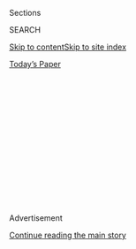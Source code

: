 <div id="app">

<div>

<div>

<div>

<div class="NYTAppHideMasthead css-1q2w90k e1suatyy0">

<div class="section css-ui9rw0 e1suatyy2">

<div class="css-eph4ug er09x8g0">

<div class="css-6n7j50">

</div>

<span class="css-1dv1kvn">Sections</span>

<div class="css-10488qs">

<span class="css-1dv1kvn">SEARCH</span>

</div>

[Skip to content](#site-content)[Skip to site index](#site-index)

</div>

<div class="css-10698na e1huz5gh0">

</div>

</div>

<div id="masthead-bar-one" class="section hasLinks css-15hmgas e1csuq9d3">

<div class="css-uqyvli e1csuq9d0">

</div>

<div class="css-1uqjmks e1csuq9d1">

</div>

<div class="css-9e9ivx">

[](https://myaccount.nytimes.com/auth/login?response_type=cookie&client_id=vi)

</div>

<div class="css-1bvtpon e1csuq9d2">

[Today’s Paper](https://www.nytimes.com/section/todayspaper)

</div>

</div>

</div>

</div>

<div data-aria-hidden="false">

<div id="site-content" role="main">

<div>

<div class="css-1aor85t" style="opacity:0.000000001;z-index:-1;visibility:hidden">

<div class="css-1hqnpie">

<div class="css-epjblv">

<span class="css-17xtcya">[Opinion](/section/opinion)</span><span class="css-x15j1o">|</span><span class="css-fwqvlz">The
Worst Is Yet to Come</span>

</div>

<div class="css-k008qs">

<div class="css-1iwv8en">

<span class="css-18z7m18"></span>

<div>

</div>

</div>

<span class="css-1n6z4y">https://nyti.ms/2Zn7pQi</span>

<div class="css-1705lsu">

<div class="css-4xjgmj">

<div class="css-4skfbu" role="toolbar" data-aria-label="Social Media Share buttons, Save button, and Comments Panel with current comment count" data-testid="share-tools">

  - 
  - 
  - 
  - 
    
    <div class="css-6n7j50">
    
    </div>

  - 
  - 

</div>

</div>

</div>

</div>

</div>

</div>

<div id="NYT_TOP_BANNER_REGION" class="css-13pd83m">

</div>

<div id="top-wrapper" class="css-1sy8kpn">

<div id="top-slug" class="css-l9onyx">

Advertisement

</div>

[Continue reading the main story](#after-top)

<div class="ad top-wrapper" style="text-align:center;height:100%;display:block;min-height:250px">

<div id="top" class="place-ad" data-position="top" data-size-key="top">

</div>

</div>

<div id="after-top">

</div>

</div>

<div>

<div class="css-v5btjw etb61u70">

<div class="css-v05ibm etb61u71">

[Opinion](/section/opinion)

</div>

</div>

<div id="sponsor-wrapper" class="css-1hyfx7x">

<div id="sponsor-slug" class="css-19vbshk">

Supported by

</div>

[Continue reading the main story](#after-sponsor)

<div id="sponsor" class="ad sponsor-wrapper" style="text-align:center;height:100%;display:block">

</div>

<div id="after-sponsor">

</div>

</div>

<div class="css-186x18t">

</div>

<div class="css-1vkm6nb ehdk2mb0">

# The Worst Is Yet to Come

</div>

The coronavirus and our disastrous national response to it has smashed
optimists like me in the head.

<div class="css-18e8msd">

<div class="css-vp77d3 epjyd6m0">

<div class="css-1p10dcb ey68jwv0" data-aria-hidden="true">

[![Farhad
Manjoo](https://static01.nyt.com/images/2019/01/08/opinion/farhad-manjoo-opinion/farhad-manjoo-opinion-thumbLarge.png
"Farhad Manjoo")](https://www.nytimes.com/by/farhad-manjoo)

</div>

<div class="css-1baulvz">

By [<span class="css-1baulvz last-byline" itemprop="name">Farhad
Manjoo</span>](https://www.nytimes.com/by/farhad-manjoo)

<div class="css-8atqhb">

Opinion Columnist

</div>

</div>

</div>

  - May 20, 2020

  - 
    
    <div class="css-4xjgmj">
    
    <div class="css-pvvomx" role="toolbar" data-aria-label="Social Media Share buttons, Save button, and Comments Panel with current comment count" data-testid="share-tools">
    
      - 
      - 
      - 
      - 
        
        <div class="css-6n7j50">
        
        </div>
    
      - 
      - 
    
    </div>
    
    </div>

</div>

<div class="css-79elbk" data-testid="photoviewer-wrapper">

<div class="css-z3e15g" data-testid="photoviewer-wrapper-hidden">

</div>

<div class="css-1a48zt4 ehw59r15" data-testid="photoviewer-children">

![<span class="css-16f3y1r e13ogyst0" data-aria-hidden="true">Normally,
downtown Salt Lake City wouldn’t look like this during morning rush
hour.</span><span class="css-cnj6d5 e1z0qqy90" itemprop="copyrightHolder"><span class="css-1ly73wi e1tej78p0">Credit...</span><span><span>Kim
Raff for The New York
Times</span></span></span>](https://static01.nyt.com/images/2020/05/20/opinion/20manjooWeb/merlin_172280343_12e5bd8d-9741-4589-8746-31bb2e175080-articleLarge.jpg?quality=75&auto=webp&disable=upscale)

</div>

</div>

<div class="css-mdjrty">

[阅读简体中文版](https://cn.nytimes.com/opinion/20200521/coronavirus-worst-case/ "Read in Simplified Chinese")[閱讀繁體中文版](https://cn.nytimes.com/opinion/20200521/coronavirus-worst-case/zh-hant/ "Read in Traditional Chinese")

</div>

</div>

<div class="section meteredContent css-1r7ky0e" name="articleBody" itemprop="articleBody">

<div class="css-1fanzo5 StoryBodyCompanionColumn">

<div class="css-53u6y8">

For as long as I can remember, I have identified as an optimist. Like a
seedling reaching toward the golden sun, I’m innately tuned to seek out
the bright side.

Of course, in recent years this confidence has grown tougher to
maintain. The industry I’ve long covered, technology, has [lost its
rebel
edge](https://www.businessinsider.com/employees-lament-the-open-culture-that-made-google-famous-2020-5),
and [grown
monopolistic](https://www.nytimes.com/2017/10/18/technology/frightful-five-start-ups.html)
and power hungry. The economy at large echoed these trends, leaving [all
but the wealthiest out in the
cold](https://www.nytimes.com/2020/04/09/opinion/sunday/inequality-coronavirus.html).
All the while the entire planet veered toward uninhabitability.

And yet, for much of the last year, I remained an optimist. A
re-energized Democratic Party [looked poised to push for grand solutions
to big
problems](https://www.nytimes.com/2019/06/05/opinion/elizabeth-warren-america.html),
from health care to education to climate change. There was finally some
talk about reining in monopolies and creating a fairer economy. Things
weren’t looking good, exactly, but if you squinted hard, you could just
make out a sunnier future.

</div>

</div>

<div class="css-nj25e3">

> Hi\! I’m chatting live about my
> [@nytopinion](https://twitter.com/nytopinion?ref_src=twsrc%5Etfw)
> column on how I’ve gone from optimist to pessimist. Also Trump,
> Twitter, Facebook and whatever else. Join
> me\!<https://t.co/A15JhDex4P> <https://t.co/uTPWyvySil>
> 
> — Farhad Manjoo (@fmanjoo)
> [May 29, 2020](https://twitter.com/fmanjoo/status/1266414229713637376?ref_src=twsrc%5Etfw)

</div>

<div class="css-1fanzo5 StoryBodyCompanionColumn">

<div class="css-53u6y8">

Now all that seems lost. The coronavirus and our disastrous national
response to it has smashed optimists like me in the head. If there is a
silver lining, we’ll have to work hard to find it.

</div>

</div>

<div class="css-1fanzo5 StoryBodyCompanionColumn">

<div class="css-53u6y8">

To do that, we should spend more time considering the real possibility
that every problem we face will get much worse than we ever imagined.
The coronavirus is like a heat-seeking missile designed to frustrate
progress in almost every corner of society, from politics to the economy
to the environment.

The only way to avoid the worst fate might be to dwell on it. To
forestall doom, it’s time to go full doomer.

Why so glum? It is not just that nearly 92,000 Americans are dead and
tens of millions are unemployed. It’s not just that our federal
government has been asleep, with Congress unable or unwilling to push a
disaster-response bill on anything like the scale this crisis demands,
and an inept president unable to muster much greater sympathy than,
“[It’s too
bad](https://twitter.com/atrupar/status/1262769806639587329?s=21).” It’s
not only that [global cooperation is in tatters when we need it
most](https://www.nytimes.com/2020/05/19/us/coronavirus-updates.html#link-1fe21236).

It is all these things and something more fundamental: a startling lack
of leadership on identifying the worst consequences of this crisis and
marshaling a united front against them. Indeed, division and chaos might
now be the permanent order of the day.

</div>

</div>

<div class="css-1fanzo5 StoryBodyCompanionColumn">

<div class="css-53u6y8">

In a book published more than a decade ago, [I
argued](https://www.nytimes.com/2016/11/03/technology/how-the-internet-is-loosening-our-grip-on-the-truth.html)
that the internet might lead to a choose-your-own-facts world in which
different segments of society believe in different versions of reality.
The Trump era, and now the coronavirus, has confirmed this grim
prediction.

That’s because the pandemic actually has created different political
realities. The coronavirus has hit dense, racially diverse Democratic
urban strongholds like New York [much
harder](https://www.npr.org/2020/04/12/832455226/what-coronavirus-exposes-about-americas-political-divide)
than sparsely populated rural areas, which lean strongly to the G.O.P.
That divergent impact — with help from the president and his acolytes —
is feeding a dangerous partisan split about the nature of the virus
itself.

Consider the [emerging culture war about wearing
masks](https://www.vox.com/2020/5/13/21257181/coronavirus-masks-trump-republicans-culture-war)
or about [whether to take certain unproven
therapies](https://www.nytimes.com/2020/04/22/business/media/virus-fox-news-hydroxychloroquine.html).
Look at the protests over whether it’s safe to reopen. Now play these
divisions forward. As The Times’s Kevin Roose wrote last week, when a
vaccine does emerge, what if many Americans, fed on anti-vax rumors,
simply [refuse to take
it](https://www.nytimes.com/2020/05/13/technology/coronavirus-vaccine-disinformation.html)?

The virus’s economic effects will only create further inequality and
division. Google, Facebook, Amazon and other behemoths will not only
survive, they [look poised to emerge stronger than
ever](https://www.nytimes.com/2020/03/23/technology/coronavirus-facebook-amazon-youtube.html).
Most of their competition — not just small businesses but many of
America’s physical retailers and their millions of employees — could be
decimated.

Worst of all, it’s possible that the pain of this crisis might not fully
register in broad economic indicators , especially if, as [happened
after the 2008
recession](https://www.nytimes.com/2019/09/18/opinion/obama-2008-financial-crisis.html),
we see a long, slow recovery that benefits mainly the wealthy. There are
already signs that this is happening: Thousands died, millions lost
their jobs, but stock indexes are rebounding.

The economic impacts feed into the political ones: The virus-induced
recession could further destroy the news industry and dramatically
reduce the number of working journalists in the country, our last
defense against misinformation.

Even worse, the virus is making a hash of emerging solutions to
entrenched problems. [As The Times’s Conor Dougherty chronicled in
“Golden
Gates,”](https://www.nytimes.com/2020/02/14/books/review/golden-gates-housing-conor-dougherty.html)
his recent book on America’s housing crisis, activists have lately been
finding success in pushing to build more housing in restrictive regions
like the San Francisco Bay Area. The virus may put such reforms on ice.
[And consider the grim future of public
transportation](https://qz.com/1824243/coronavirus-has-killed-off-public-transportation-across-the-world/)
after the pandemic: Will people just get back in their cars, driving
everywhere they go?

</div>

</div>

<div class="css-1fanzo5 StoryBodyCompanionColumn">

<div class="css-53u6y8">

I called a few economists, activists and historians to discuss my
growing alarm about the future. Many were less pessimistic than I am;
some suggested that the virus could prompt much-needed action. The most
instructive example is the Great Depression. In the 1930s, after years
of inaction, reformers who came into office with Franklin D. Roosevelt
were able to push through laws that improved American life for good.

Matt Stoller, an antimonopoly scholar at the American Economic Liberties
Project, a think tank, agreed that this crisis could be the jolt we need
to fix American institutions. But he also noted that the United States
has failed to make the best of our most recent national calamities. The
9/11 attacks pushed us into needless quagmires in the Middle East. The
2008 recession deepened inequality.

Let us not squander another crisis. We need to take a long, hard look at
all the ways the pandemic can push this little planet of ours to further
ruin — and then work like crazy, together, to stave off the coming hell.

## Office Hours With Farhad Manjoo

*Farhad wants to* [*chat with readers on the
phone*](https://www.nytimes.com/2019/05/16/opinion/farhad-office-hours.html?module=inline)*.
If you’re interested in talking to a New York Times columnist about
anything that’s on your mind, please fill out this form. Farhad will
select a few readers to call.*

</div>

</div>

<div style="max-width:100%;margin:0 auto">

<div id="100000006507025" class="css-17dprlf" data-slug="farhad-office-hours" style="max-width:600px">

</div>

</div>

<div class="css-1fanzo5 StoryBodyCompanionColumn">

<div class="css-53u6y8">

*The Times is committed to publishing* [*a diversity of
letters*](https://www.nytimes.com/2019/01/31/opinion/letters/letters-to-editor-new-york-times-women.html)
*to the editor. We’d like to hear what you think about this or any of
our articles. Here are some*
[*tips*](https://help.nytimes.com/hc/en-us/articles/115014925288-How-to-submit-a-letter-to-the-editor)*.
And here's our email:*
[*letters@nytimes.com*](mailto:letters@nytimes.com)*.*

*Follow The New York Times Opinion section on*
[*Facebook*](https://www.facebook.com/nytopinion)*,* [*Twitter
(@NYTopinion)*](http://twitter.com/NYTOpinion) *and*
[*Instagram*](https://www.instagram.com/nytopinion/)*.*

</div>

</div>

<div>

</div>

</div>

<div>

</div>

<div>

</div>

<div>

</div>

<div>

<div id="bottom-wrapper" class="css-1ede5it">

<div id="bottom-slug" class="css-l9onyx">

Advertisement

</div>

[Continue reading the main story](#after-bottom)

<div id="bottom" class="ad bottom-wrapper" style="text-align:center;height:100%;display:block;min-height:90px">

</div>

<div id="after-bottom">

</div>

</div>

</div>

</div>

</div>

## Site Index

<div>

</div>

## Site Information Navigation

  - [© <span>2020</span> <span>The New York Times
    Company</span>](https://help.nytimes.com/hc/en-us/articles/115014792127-Copyright-notice)

<!-- end list -->

  - [NYTCo](https://www.nytco.com/)
  - [Contact
    Us](https://help.nytimes.com/hc/en-us/articles/115015385887-Contact-Us)
  - [Work with us](https://www.nytco.com/careers/)
  - [Advertise](https://nytmediakit.com/)
  - [T Brand Studio](http://www.tbrandstudio.com/)
  - [Your Ad
    Choices](https://www.nytimes.com/privacy/cookie-policy#how-do-i-manage-trackers)
  - [Privacy](https://www.nytimes.com/privacy)
  - [Terms of
    Service](https://help.nytimes.com/hc/en-us/articles/115014893428-Terms-of-service)
  - [Terms of
    Sale](https://help.nytimes.com/hc/en-us/articles/115014893968-Terms-of-sale)
  - [Site Map](https://spiderbites.nytimes.com)
  - [Help](https://help.nytimes.com/hc/en-us)
  - [Subscriptions](https://www.nytimes.com/subscription?campaignId=37WXW)

</div>

</div>

</div>

</div>
